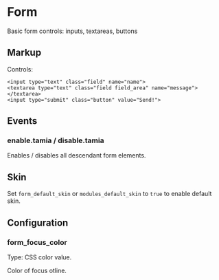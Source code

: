 # Form

Basic form controls: inputs, textareas, buttons


## Markup

Controls:

	<input type="text" class="field" name="name">
	<textarea type="text" class="field field_area" name="message"></textarea>
	<input type="submit" class="button" value="Send!">


## Events

### enable.tamia / disable.tamia

Enables / disables all descendant form elements.


## Skin

Set `form_default_skin` or `modules_default_skin` to `true` to enable default skin.


## Configuration

### form_focus_color

Type: CSS color value.

Color of focus otline.
